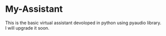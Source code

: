 # My-Assistant
This is the basic virtual assistant devoloped in python using pyaudio library.
I will upgrade it soon.
